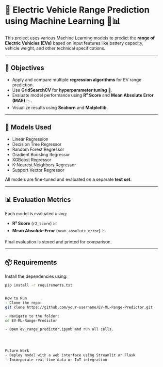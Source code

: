 # 🔋 Electric Vehicle Range Prediction using Machine Learning 🚗📊

This project uses various Machine Learning models to predict the **range of Electric Vehicles (EVs)** based on input features like battery capacity, vehicle weight, and other technical specifications.


---

## 🚀 Objectives

- Apply and compare multiple **regression algorithms** for EV range prediction.
- Use **GridSearchCV** for **hyperparameter tuning** 🧪.
- Evaluate model performance using **R² Score** and **Mean Absolute Error (MAE)** 📉.
- Visualize results using **Seaborn** and **Matplotlib**.

---

## 🧠 Models Used

- Linear Regression
- Decision Tree Regressor
- Random Forest Regressor
- Gradient Boosting Regressor
- XGBoost Regressor
- K-Nearest Neighbors Regressor
- Support Vector Regressor

All models are fine-tuned and evaluated on a separate **test set**.

---

## 📊 Evaluation Metrics

Each model is evaluated using:

- **R² Score** (`r2_score`) 📈
- **Mean Absolute Error** (`mean_absolute_error`) 📉

Final evaluation is stored and printed for comparison.

---

## 📦 Requirements

Install the dependencies using:

```bash
pip install -r requirements.txt


How to Run
- Clone the repo:
git clone https://github.com/your-username/EV-ML-Range-Predictor.git

- Navigate to the folder:
cd EV-ML-Range-Predictor

- Open ev_range_predictor.ipynb and run all cells.




Future Work
- Deploy model with a web interface using Streamlit or Flask
- Incorporate real-time data or IoT integration
